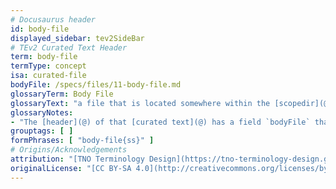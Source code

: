 ```yaml
---
# Docusaurus header
id: body-file
displayed_sidebar: tev2SideBar
# TEv2 Curated Text Header
term: body-file
termType: concept
isa: curated-file
bodyFile: /specs/files/11-body-file.md
glossaryTerm: Body File
glossaryText: "a file that is located somewhere within the [scopedir](@), and that contains the [body](@) of a [curated text](@)."
glossaryNotes:
- "The [header](@) of that [curated text](@) has a field `bodyFile` that specifies its location within the [scopedir](@)."
grouptags: [ ]
formPhrases: [ "body-file{ss}" ]
# Origins/Acknowledgements
attribution: "[TNO Terminology Design](https://tno-terminology-design.github.io/tev2-specifications/docs)"
originalLicense: "[CC BY-SA 4.0](http://creativecommons.org/licenses/by-sa/4.0/?ref=chooser-v1)"
---
```

